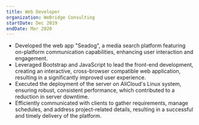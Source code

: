 ```yaml
---
title: Web Developer
organization: WeBridge Consulting
startDate: Dec 2019
endDate: Mar 2020
---
```


- Developed the web app "Seadog", a media search platform featuring on-platform communication capabilities, enhancing user interaction and engagement.
- Leveraged Bootstrap and JavaScript to lead the front-end development, creating an interactive, cross-browser compatible web application, resulting in a significantly improved user experience.
- Executed the deployment of the server on AliCloud's Linux system, ensuring robust, consistent performance, which contributed to a reduction in server downtime.
- Efficiently communicated with clients to gather requirements, manage schedules, and address project-related details, resulting in a successful and timely delivery of the platform.
